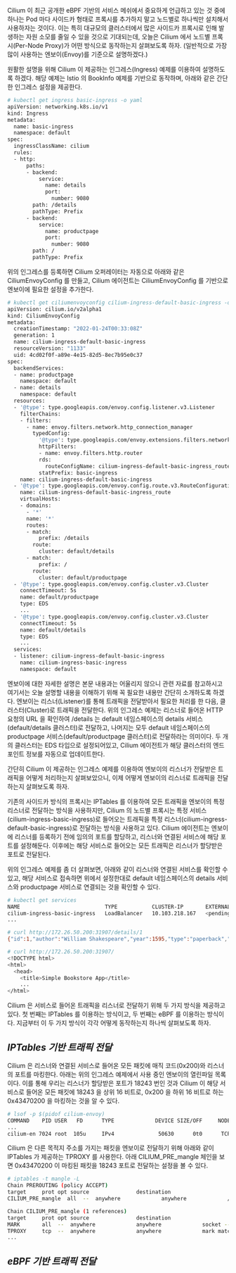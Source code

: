 Cilium 이 최근 공개한 eBPF 기반의 서비스 메쉬에서 중요하게 언급하고 있는 것 중에 하나는 Pod 마다 사이드카 형태로 프록시를 추가하지 말고 노드별로 하나씩만 설치해서 사용하자는 것이다. 이는 특히 대규모의 클러스터에서 많은 사이드카 프록시로 인해 발생하는 자원 소모를 줄일 수 있을 것으로 기대되는데, 오늘은 Cilium 에서 노드별 프록시(Per-Node Proxy)가 어떤 방식으로 동작하는지 살펴보도록 하자. (일반적으로 가장 많이 사용하는 엔보이(Envoy)를 기준으로 설명하겠다.)

원활한 설명을 위해 Cilium 이 제공하는 인그레스(Ingress) 예제를 이용하여 설명하도록 하겠다. 해당 예제는 Istio 의 BookInfo 예제를 기반으로 동작하며, 아래와 같은 간단한 인그레스 설정을 제공한다.

```bash
# kubectl get ingress basic-ingress -o yaml
apiVersion: networking.k8s.io/v1
kind: Ingress
metadata:
  name: basic-ingress
  namespace: default
spec:
  ingressClassName: cilium
  rules:
  - http:
      paths:
      - backend:
          service:
            name: details
            port:
              number: 9080
        path: /details
        pathType: Prefix
      - backend:
          service:
            name: productpage
            port:
              number: 9080
        path: /
        pathType: Prefix
```

위의 인그레스를 등록하면 Cilium 오퍼레이터는 자동으로 아래와 같은 CiliumEnvoyConfig 를 만들고, Cilium 에이전트는 CiliumEnvoyConfig 를 기반으로 엔보이에 필요한 설정을 추가한다.

```bash
# kubectl get ciliumenvoyconfig cilium-ingress-default-basic-ingress -o yaml
apiVersion: cilium.io/v2alpha1
kind: CiliumEnvoyConfig
metadata:
  creationTimestamp: "2022-01-24T00:33:08Z"
  generation: 1
  name: cilium-ingress-default-basic-ingress
  resourceVersion: "1133"
  uid: 4cd02f0f-a89e-4e15-82d5-8ec7b95e0c37
spec:
  backendServices:
  - name: productpage
    namespace: default
  - name: details
    namespace: default
  resources:
  - '@type': type.googleapis.com/envoy.config.listener.v3.Listener
    filterChains:
    - filters:
      - name: envoy.filters.network.http_connection_manager
        typedConfig:
          '@type': type.googleapis.com/envoy.extensions.filters.network.http_connection_manager.v3.HttpConnectionManager
          httpFilters:
          - name: envoy.filters.http.router
          rds:
            routeConfigName: cilium-ingress-default-basic-ingress_route
          statPrefix: basic-ingress
    name: cilium-ingress-default-basic-ingress
  - '@type': type.googleapis.com/envoy.config.route.v3.RouteConfiguration
    name: cilium-ingress-default-basic-ingress_route
    virtualHosts:
    - domains:
      - '*'
      name: '*'
      routes:
      - match:
          prefix: /details
        route:
          cluster: default/details
      - match:
          prefix: /
        route:
          cluster: default/productpage
  - '@type': type.googleapis.com/envoy.config.cluster.v3.Cluster
    connectTimeout: 5s
    name: default/productpage
    type: EDS
    ...
  - '@type': type.googleapis.com/envoy.config.cluster.v3.Cluster
    connectTimeout: 5s
    name: default/details
    type: EDS
    ...
  services:
  - listener: cilium-ingress-default-basic-ingress
    name: cilium-ingress-basic-ingress
    namespace: default
```

엔보이에 대한 자세한 설명은 본문 내용과는 어울리지 않으니 관련 자료를 참고하시고 여기서는 오늘 설명할 내용을 이해하기 위해 꼭 필요한 내용만 간단히 소개하도록 하겠다. 엔보이는 리스너(Listener)를 통해 트래픽을 전달받아서 필요한 처리를 한 다음, 클러스터(Cluster)로 트래픽을 전달한다. 위의 인그레스 예제는 리스너로 들어온 HTTP 요청의 URL 을 확인하여 /details 는 default 네임스페이스의 details 서비스(default/details 클러스터)로 전달하고, 나머지는 모두 default 네임스페이스의 productpage 서비스(default/productpage 클러스터)로 전달하라는 의미이다. 두 개의 클러스터는 EDS 타입으로 설정되어있고, Cilium 에이전트가 해당 클러스터의 엔드포인트 정보를 자동으로 업데이트한다.

간단히 Cilium 이 제공하는 인그레스 예제를 이용하여 엔보이의 리스너가 전달받은 트래픽을 어떻게 처리하는지 살펴보았으니, 이제 어떻게 엔보이의 리스너로 트래픽을 전달하는지 살펴보도록 하자.

기존의 사이드카 방식의 프록시는 IPTables 를 이용하여 모든 트래픽을 엔보이의 특정 리스너로 전달하는 방식을 사용하지만, Cilium 의 노드별 프록시는 특정 서비스(cilium-ingress-basic-ingress)로 들어오는 트래픽을 특정 리스너(cilium-ingress-default-basic-ingress)로 전달하는 방식을 사용하고 있다. Cilium 에이전트는 엔보이에 리스너를 등록하기 전에 임의의 포트를 할당하고, 리스너와 연결된 서비스에 해당 포트를 설정해둔다. 이후에는 해당 서비스로 들어오는 모든 트래픽은 리스너가 할당받은 포트로 전달된다.

위의 인그레스 예제를 좀 더 살펴보면, 아래와 같이 리스너와 연결된 서비스를 확인할 수 있고, 해당 서비스로 접속하면 위에서 설정한대로 default 네임스페이스의 details 서비스와 productpage 서비스로 연결되는 것을 확인할 수 있다.

```bash
# kubectl get services
NAME                           TYPE           CLUSTER-IP       EXTERNAL-IP   PORT(S)        AGE
cilium-ingress-basic-ingress   LoadBalancer   10.103.218.167   <pending>     80:31907/TCP   23h
...

# curl http://172.26.50.200:31907/details/1
{"id":1,"author":"William Shakespeare","year":1595,"type":"paperback","pages":200,"publisher":"PublisherA","language":"English","ISBN-10":"1234567890","ISBN-13":"123-1234567890"}

# curl http://172.26.50.200:31907/
<!DOCTYPE html>
<html>
  <head>
    <title>Simple Bookstore App</title>
    ...
</html>
```

Cilium 은 서비스로 들어온 트래픽을 리스너로 전달하기 위해 두 가지 방식을 제공하고 있다. 첫 번째는 IPTables 를 이용하는 방식이고, 두 번째는 eBPF 를 이용하는 방식이다. 지금부터 이 두 가지 방식이 각각 어떻게 동작하는지 하나씩 살펴보도록 하자.

## _IPTables 기반 트래픽 전달_

Cilium 은 리스너와 연결된 서비스로 들어온 모든 패킷에 매직 코드(0x200)와 리스너의 포트를 마킹한다. 아래는 위의 인그레스 예제에서 사용 중인 엔보이의 열린파일 목록이다. 이를 통해 우리는 리스너가 할당받은 포트가 18243 번인 것과 Cilium 이 해당 서비스로 들어온 모든 패킷에 18243 을 상위 16 비트로, 0x200 을 하위 16 비트로 하는 0x43470200 을 마킹하는 것을 알 수 있다.

```bash
# lsof -p $(pidof cilium-envoy)
COMMAND    PID USER   FD      TYPE             DEVICE SIZE/OFF     NODE NAME
...
cilium-en 7024 root  105u     IPv4              50630      0t0      TCP *:18243 (LISTEN)
```

Cilium 은 다른 목적지 주소를 가지는 패킷을 엔보이로 전달하기 위해 아래와 같이 IPTables 가 제공하는 TPROXY 를 사용한다. 아래 CILIUM_PRE_mangle 체인을 보면 0x43470200 이 마킹된 패킷을 18243 포트로 전달하는 설정을 볼 수 있다.

```bash
# iptables -t mangle -L
Chain PREROUTING (policy ACCEPT)
target     prot opt source               destination
CILIUM_PRE_mangle  all  --  anywhere             anywhere             /* cilium-feeder: CILIUM_PRE_mangle */

Chain CILIUM_PRE_mangle (1 references)
target     prot opt source               destination
MARK       all  --  anywhere             anywhere             socket --transparent /* cilium: any->pod redirect proxied traffic to host proxy */ MARK set 0x200
TPROXY     tcp  --  anywhere             anywhere             mark match 0x43470200 /* cilium: TPROXY to host cilium-ingress-default-basic-ingress proxy */ TPROXY redirect 0.0.0.0:18243 mark 0x200/0xffffffff
...
```

## _eBPF 기반 트래픽 전달_
